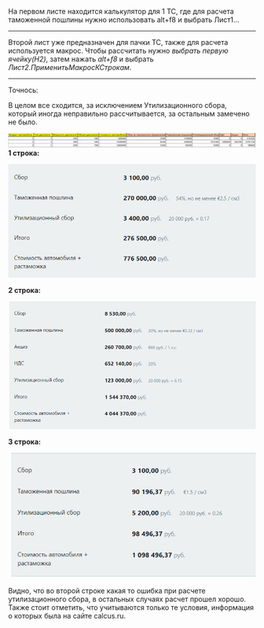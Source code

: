 На первом листе находится калькулятор для 1 ТС, где для расчета таможенной пошлины нужно использовать alt+f8 и выбрать Лист1...


---


Второй лист уже предназначен для пачки ТС, также для расчета используется макрос. Чтобы рассчитать нужно *выбрать первую ячейку(H2)*, затем нажать *alt+f8* и выбрать *Лист2.ПрименитьМакросКСтрокам*.  


---

Точнось:

В целом все сходится, за исключением Утилизационного сбора, который иногда неправильно рассчитывается, за остальным замечено не было.

![Excel](https://github.com/DanilaStanislavovich/tgu_architecture/blob/main/lab_1/images/Excel.PNG)
**1 строка:**

![1](https://github.com/DanilaStanislavovich/tgu_architecture/blob/main/lab_1/images/1.PNG)

**2 строка:**

![2](https://github.com/DanilaStanislavovich/tgu_architecture/blob/main/lab_1/images/2.PNG)

**3 строка:**

![3](https://github.com/DanilaStanislavovich/tgu_architecture/blob/main/lab_1/images/3.PNG)


Видно, что во второй строке какая то ошибка при расчете утилизационного сбора, в остальных случаях расчет прошел хорошо. Также стоит отметить, что учитываются только те условия, информация о которых была на сайте calcus.ru.
